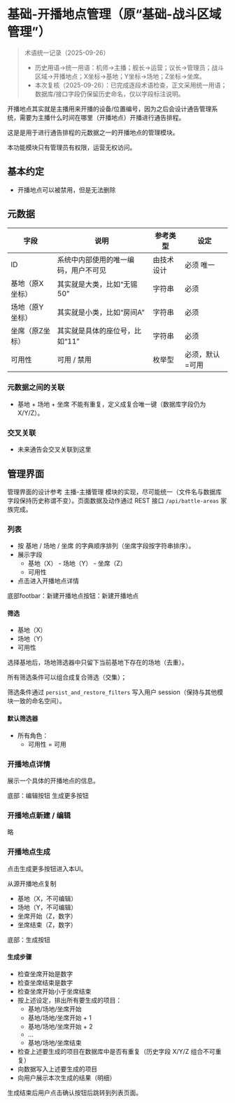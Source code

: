 # 基础-开播地点管理（原“基础-战斗区域管理”）

> 术语统一记录（2025-09-26）
> - 历史用语→统一用语：机师→主播；舰长→运营；议长→管理员；战斗区域→开播地点；X坐标→基地；Y坐标→场地；Z坐标→坐席。
> - 本次复核（2025-09-26）：已完成逐段术语检查，正文采用统一用语；数据库/接口字段仍保留历史命名，仅以字段标注说明。

开播地点其实就是主播用来开播的设备/位置编号，因为之后会设计通告管理系统，需要为主播什么时间在哪里（开播地点）开播进行通告排程。

这是是用于进行通告排程的元数据之一的开播地点的管理模块。

本功能模块只有管理员有权限，运营无权访问。

## 基本约定

- 开播地点可以被禁用，但是无法删除

## 元数据

| 字段 | 说明 | 参考类型 | 设定 |
|---------|------|------|------|
| ID | 系统中内部使用的唯一编码，用户不可见 | 由技术设计 | 必须 唯一 |
| 基地（原X坐标） | 其实就是大类，比如“无锡50” | 字符串 | 必须 |
| 场地（原Y坐标） | 其实就是小类，比如“房间A” | 字符串 | 必须 |
| 坐席（原Z坐标） | 其实就是具体的座位号，比如“11” | 字符串 | 必须 |
| 可用性 | 可用 / 禁用 | 枚举型 | 必须，默认=可用 |

### 元数据之间的关联

- 基地 + 场地 + 坐席 不能有重复，定义成复合唯一键（数据库字段仍为 X/Y/Z）。

### 交叉关联

- 未来通告会交叉关联到这里

## 管理界面

管理界面的设计参考 主播-主播管理 模块的实现，尽可能统一（文件名与数据库字段保持历史称谓不变）。页面数据及动作通过 REST 接口 `/api/battle-areas` 家族完成。

### 列表

- 按 基地 / 场地 / 坐席 的字典顺序排列（坐席字段按字符串排序）。
- 展示字段
    - 基地（X） - 场地（Y） - 坐席（Z）
    - 可用性
- 点击进入开播地点详情

底部footbar：新建开播地点按钮：新建开播地点

#### 筛选

- 基地（X）
- 场地（Y）
- 可用性

选择基地后，场地筛选器中只留下当前基地下存在的场地（去重）。

所有筛选条件可以组合成复合筛选（交集）；

筛选条件通过 `persist_and_restore_filters` 写入用户 session（保持与其他模块一致的命名空间）。

#### 默认筛选器

- 所有角色：
    - 可用性 = 可用

### 开播地点详情

展示一个具体的开播地点的信息。

底部：编辑按钮 生成更多按钮

### 开播地点新建 / 编辑

略

### 开播地点生成

点击生成更多按钮进入本UI。

从源开播地点复制
- 基地（X，不可编辑）
- 场地（Y，不可编辑）
- 坐席开始（Z，数字）
- 坐席结束（Z，数字）

底部：生成按钮

#### 生成步骤

- 检查坐席开始是数字
- 检查坐席结束是数字
- 检查坐席开始小于坐席结束
- 按上述设定，排出所有要生成的项目：
    - 基地/场地/坐席开始
    - 基地/场地/坐席开始 + 1
    - 基地/场地/坐席开始 + 2
    - ...
    - 基地/场地/坐席结束
- 检查上述要生成的项目在数据库中是否有重复（历史字段 X/Y/Z 组合不可重复）
- 向数据写入上述要生成的项目
- 向用户展示本次生成的结果（明细）

生成结束后用户点击确认按钮后跳转到列表页面。

